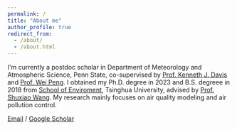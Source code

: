 ```yaml
---
permalink: /
title: "About me"
author_profile: true
redirect_from: 
  - /about/
  - /about.html
---
```


I'm currently a postdoc scholar in Department of Meteorology and Atmospheric Science, Penn State, co-supervised by [Prof. Kenneth J. Davis](https://www.met.psu.edu/directory/kenneth-j-davis) and [Prof. Wei Peng](https://www.weipengenergy.com/). I obtained my Ph.D. degree in 2023 and B.S. degreee in 2018 from [School of Enviroment](https://www.env.tsinghua.edu.cn/), Tsinghua University, advised by [Prof. Shuxiao Wang](https://www.env.tsinghua.edu.cn/info/1264/7339.htm). My research mainly focuses on air quality modeling and air pollution control.

[Email](jyq18@tsinghua.org.cn) / [Google Scholar](https://scholar.google.com/citations?user=RTwNXLQAAAAJ&hl=zh-CN)
